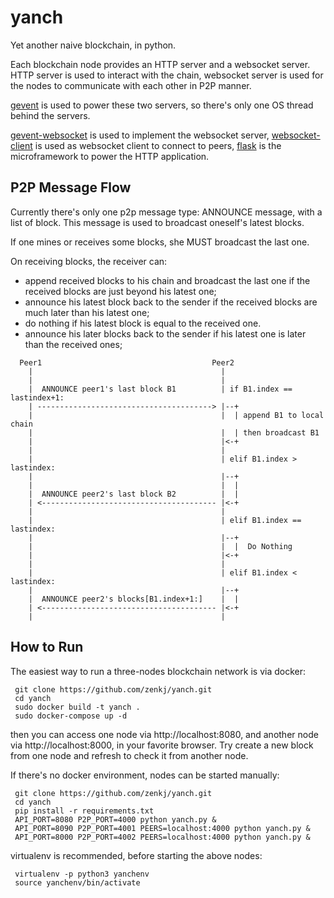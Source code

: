 # yanch
Yet another naive blockchain, in python.

Each blockchain node provides an HTTP server and a websocket server.
HTTP server is used to interact with the chain, websocket server is used
for the nodes to communicate with each other in P2P manner.

[gevent](https://github.com/gevent/gevent) is used to power these two
servers, so there's only one OS thread behind the servers.

[gevent-websocket](https://bitbucket.org/noppo/gevent-websocket) is used
to implement the websocket server,
[websocket-client](https://github.com/websocket-client/websocket-client)
is used as websocket client to connect to peers,
[flask](http://flask.pocoo.org/) is the microframework to power the HTTP
application.

## P2P Message Flow
Currently there's only one p2p message type: ANNOUNCE message, with a list of block.
This message is used to broadcast oneself's latest blocks.

If one mines or receives some blocks, she MUST broadcast the last one.

On receiving blocks, the receiver can:
 - append received blocks to his chain and broadcast the last one if the received
   blocks are just beyond his latest one;
 - announce his latest block back to the sender if the received blocks are much later
   than his latest one;
 - do nothing if his latest block is equal to the received one.
 - announce his later blocks back to the sender if his latest one is later 
   than the received ones;


```
  Peer1                                      Peer2
    |                                          |
    |                                          |
    |  ANNOUNCE peer1's last block B1          | if B1.index == lastindex+1:
    | ---------------------------------------> |--+
    |                                          |  | append B1 to local chain
    |                                          |  | then broadcast B1
    |                                          |<-+
    |                                          |
    |                                          | elif B1.index > lastindex:
    |                                          |--+
    |                                          |  |
    |  ANNOUNCE peer2's last block B2          |  |
    | <--------------------------------------- |<-+
    |                                          |
    |                                          | elif B1.index == lastindex:
    |                                          |--+
    |                                          |  |  Do Nothing
    |                                          |<-+
    |                                          |
    |                                          | elif B1.index < lastindex:
    |                                          |--+
    |  ANNOUNCE peer2's blocks[B1.index+1:]    |  |
    | <--------------------------------------- |<-+
    |                                          |
```

## How to Run
The easiest way to run a three-nodes blockchain network is via docker:

```
 git clone https://github.com/zenkj/yanch.git
 cd yanch
 sudo docker build -t yanch .
 sudo docker-compose up -d
```

then you can access one node via http://localhost:8080, and another node
via http://localhost:8000, in your favorite browser. Try create a new block
from one node and refresh to check it from another node.

If there's no docker environment, nodes can be started manually:

```
 git clone https://github.com/zenkj/yanch.git
 cd yanch
 pip install -r requirements.txt
 API_PORT=8080 P2P_PORT=4000 python yanch.py &
 API_PORT=8090 P2P_PORT=4001 PEERS=localhost:4000 python yanch.py &
 API_PORT=8000 P2P_PORT=4002 PEERS=localhost:4000 python yanch.py &
```

virtualenv is recommended, before starting the above nodes:

```
 virtualenv -p python3 yanchenv
 source yanchenv/bin/activate
```
